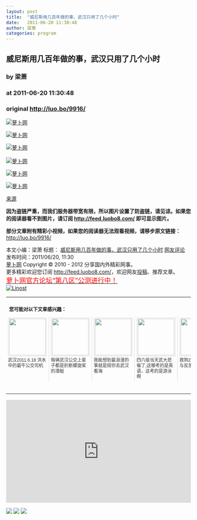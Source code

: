 ```yaml
---
layout: post
title:  "威尼斯用几百年做的事，武汉只用了几个小时"
date:   2011-06-20 11:30:48
author: 梁萧
categories: program
---
```


## 威尼斯用几百年做的事，武汉只用了几个小时
### by 梁萧
### at 2011-06-20 11:30:48
### original <http://luo.bo/9916/>

<p><a title="萝卜网" href="http://dulei.si/files/2011/06/19/9e689a4f81d0d95220db369f44414067.png"><img title="萝卜网" src="http://dulei.si/files/2011/06/19/9e689a4f81d0d95220db369f44414067.png" border="0" alt="萝卜网"></a></p><p><a title="萝卜网" href="http://dulei.si/files/2011/06/19/8ebf1fb5fcd88b1e2a87aaef4c3ba275.png"><img title="萝卜网" src="http://dulei.si/files/2011/06/19/8ebf1fb5fcd88b1e2a87aaef4c3ba275.png" border="0" alt="萝卜网"></a></p><p><a title="萝卜网" href="http://dulei.si/files/2011/06/19/4760c9b37802b573dabcd3220e4823e1.jpg"><img title="萝卜网" src="http://dulei.si/files/2011/06/19/4760c9b37802b573dabcd3220e4823e1.jpg" border="0" alt="萝卜网"></a><br> <span></span><br> <a title="萝卜网" href="http://dulei.si/files/2011/06/19/6867b16e4cbaa5ece07bd7e50ed95a54.jpg"><img title="萝卜网" src="http://dulei.si/files/2011/06/19/6867b16e4cbaa5ece07bd7e50ed95a54.jpg" border="0" alt="萝卜网"></a></p><p><a title="萝卜网" href="http://dulei.si/files/2011/06/19/1cc81605bb8daf3be9568b8435c4e8e3.png"><img title="萝卜网" src="http://dulei.si/files/2011/06/19/1cc81605bb8daf3be9568b8435c4e8e3.png" border="0" alt="萝卜网"></a></p><p><a title="萝卜网" href="http://dulei.si/files/2011/06/19/d2d3ba68ab674ea18dea08728851383d.jpg"><img title="萝卜网" src="http://dulei.si/files/2011/06/19/d2d3ba68ab674ea18dea08728851383d.jpg" border="0" alt="萝卜网"></a></p><p><a href="http://www.hucheba.com/2011/06/19/1894">来源</a></p><p><strong>因为盗链严重，而我们服务器带宽有限，所以图片设置了防盗链，请见谅。如果您的阅读器看不到图片，请订阅 <a href="http://feed.luobo8.com/">http://feed.luobo8.com/</a> 即可显示图片。</strong></p><p><strong>部分文章附有精彩小视频，如果您的阅读器无法观看视频，请移步原文链接：</strong> <a href="http://luo.bo/9916/" title="威尼斯用几百年做的事，武汉只用了几个小时">http://luo.bo/9916/</a></p> 本文小编：梁萧 标题： <a href="http://luo.bo/9916/" title="威尼斯用几百年做的事，武汉只用了几个小时">威尼斯用几百年做的事，武汉只用了几个小时</a> <a href="http://luo.bo/9916/#comments" title="to the comments">网友评论</a> 发布时间：2011/06/20, 11:30 <br> <a href="http://luo.bo/" title="萝卜网 - 人人都是艺术家">萝卜网</a> Copyright ©   2010 - 2012 分享国内外精彩网事。<br> 更多精彩欢迎您订阅 <a href="http://feed.luobo8.com/">http://feed.luobo8.com/</a>，欢迎网友<a href="http://luo.bo/delivery/">投稿</a>、推荐文章。<br> <a href="http://luo.bo/8888/"><font color="red" size="4">萝卜网官方论坛“第八区”公测进行中！</font></a><br> <a href="http://lino.st/" title="Linost"><img src="http://cdn2.dulei.si/files/85fea6cdf7af3b325f3404657e6fde6e.gif" alt="Linost" border="0"></a><br><table cellspacing="0" cellpadding="3" border="0" style="clear:both"><tr><td colspan="5"><b><font size="-1" style="display:block!important;padding:20px 0 5px!important">您可能对以下文章感兴趣：</font></b></td></tr><tr><td width="106" valign="top" style="padding:5px!important;margin:0!important"> <a title="武汉2011.6.18 洪水中的最牛公交司机" style="text-decoration:none!important" href="http://app.wumii.com/ext/redirect.htm?url=http%3A%2F%2Fluo.bo%2F9911%2F&amp;from=http%3A%2F%2Fluo.bo%2F9916%2F"> <img style="margin:0!important;padding:2px!important;border:1px solid #dddddd!important;width:100px!important;height:100px!important" src="http://static.wumii.com/site_images/2011/06/20/13388721.jpg" width="100px" height="100px"><br> <font size="-1" color="#333333" style="display:block!important;line-height:15px!important;width:106px!important;font:12px/15px arial!important;height:60px!important;margin:3px 0 0 0!important;padding:0!important;overflow:hidden!important">武汉2011.6.18 洪水中的最牛公交司机</font> </a></td><td width="106" valign="top" style="padding:5px!important;margin:0!important;border-left:1px solid #dddddd!important"> <a title="每辆武汉公交上辈子都是折断螺旋桨的潜艇" style="text-decoration:none!important" href="http://app.wumii.com/ext/redirect.htm?url=http%3A%2F%2Fluo.bo%2F9923%2F&amp;from=http%3A%2F%2Fluo.bo%2F9916%2F"> <img style="margin:0!important;padding:2px!important;border:1px solid #dddddd!important;width:100px!important;height:100px!important" src="http://static.wumii.com/site_images/2011/06/19/13211076.jpg" width="100px" height="100px"><br> <font size="-1" color="#333333" style="display:block!important;line-height:15px!important;width:106px!important;font:12px/15px arial!important;height:60px!important;margin:3px 0 0 0!important;padding:0!important;overflow:hidden!important">每辆武汉公交上辈子都是折断螺旋桨的潜艇</font> </a></td><td width="106" valign="top" style="padding:5px!important;margin:0!important;border-left:1px solid #dddddd!important"> <a title="我能想到最浪漫的事就是陪你去武汉看海" style="text-decoration:none!important" href="http://app.wumii.com/ext/redirect.htm?url=http%3A%2F%2Fluo.bo%2F9909%2F&amp;from=http%3A%2F%2Fluo.bo%2F9916%2F"> <img style="margin:0!important;padding:2px!important;border:1px solid #dddddd!important;width:100px!important;height:100px!important" src="http://static.wumii.com/site_images/2011/06/19/13206098.jpg" width="100px" height="100px"><br> <font size="-1" color="#333333" style="display:block!important;line-height:15px!important;width:106px!important;font:12px/15px arial!important;height:60px!important;margin:3px 0 0 0!important;padding:0!important;overflow:hidden!important">我能想到最浪漫的事就是陪你去武汉看海</font> </a></td><td width="106" valign="top" style="padding:5px!important;margin:0!important;border-left:1px solid #dddddd!important"> <a title="四六级当天武大悲催了,这哪考的是英语，这考的是游泳啊" style="text-decoration:none!important" href="http://app.wumii.com/ext/redirect.htm?url=http%3A%2F%2Fluo.bo%2F9929%2F&amp;from=http%3A%2F%2Fluo.bo%2F9916%2F"> <img style="margin:0!important;padding:2px!important;border:1px solid #dddddd!important;width:100px!important;height:100px!important" src="http://static.wumii.com/site_images/2011/06/19/13219822.jpg" width="100px" height="100px"><br> <font size="-1" color="#333333" style="display:block!important;line-height:15px!important;width:106px!important;font:12px/15px arial!important;height:60px!important;margin:3px 0 0 0!important;padding:0!important;overflow:hidden!important">四六级当天武大悲催了,这哪考的是英语，这考的是游泳啊</font> </a></td><td width="106" valign="top" style="padding:5px!important;margin:0!important;border-left:1px solid #dddddd!important"> <a title="救狗24小时—行动与反思" style="text-decoration:none!important" href="http://app.wumii.com/ext/redirect.htm?url=http%3A%2F%2Fluo.bo%2F7217%2F&amp;from=http%3A%2F%2Fluo.bo%2F9916%2F"> <img style="margin:0!important;padding:2px!important;border:1px solid #dddddd!important;width:100px!important;height:100px!important" src="http://static.wumii.com/site_images/2011/04/27/5979724.jpg" width="100px" height="100px"><br> <font size="-1" color="#333333" style="display:block!important;line-height:15px!important;width:106px!important;font:12px/15px arial!important;height:60px!important;margin:3px 0 0 0!important;padding:0!important;overflow:hidden!important">救狗24小时—行动与反思</font> </a></td></tr><tr><td colspan="5" align="right"> <a style="text-decoration:none!important" href="http://www.wumii.com/widget/relatedItems.htm" title="无觅相关文章插件"> <font size="-1" color="#bbbbbb" style="display:block!important;font-family:arial!important;padding:5px 0!important;font-size:12px!important;color:#bbb!important">无觅</font> </a></td></tr></table><p><iframe src="http://feedads.g.doubleclick.net/~ah/f/7sv1ooo89v8jfelhdjk8plpa64/300/250?ca=1&amp;fh=280#http%3A%2F%2Fluo.bo%2F9916%2F" width="100%" height="280" frameborder="0" scrolling="no" marginwidth="0" marginheight="0"></iframe></p><div>
<a href="http://feeds.feedburner.com/~ff/tamd?a=57-jPUrYGiA:8kV2Xny-e-M:yIl2AUoC8zA"><img src="http://feeds.feedburner.com/~ff/tamd?d=yIl2AUoC8zA" border="0"></a> <a href="http://feeds.feedburner.com/~ff/tamd?a=57-jPUrYGiA:8kV2Xny-e-M:qj6IDK7rITs"><img src="http://feeds.feedburner.com/~ff/tamd?d=qj6IDK7rITs" border="0"></a> <a href="http://feeds.feedburner.com/~ff/tamd?a=57-jPUrYGiA:8kV2Xny-e-M:-BTjWOF_DHI"><img src="http://feeds.feedburner.com/~ff/tamd?i=57-jPUrYGiA:8kV2Xny-e-M:-BTjWOF_DHI" border="0"></a>
</div>